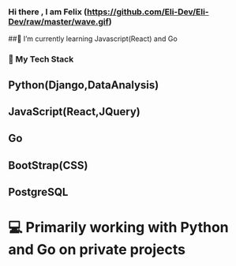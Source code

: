 ### Hi there , I am Felix (https://github.com/Eli-Dev/Eli-Dev/raw/master/wave.gif) 

##🌱 I’m currently learning Javascript(React) and Go

### 💬 My Tech Stack
## Python(Django,DataAnalysis)
## JavaScript(React,JQuery)
## Go
## BootStrap(CSS)
## PostgreSQL

# 💻 Primarily working with Python and Go on private projects
<!--
**Felixoh/Felixoh** is a ✨ _special_ ✨ repository because its `README.md` (this file) appears on your GitHub profile.

Here are some ideas to get you started:

- 🔭 I’m currently working on ...
- 🌱 I’m currently learning ...
- 👯 I’m looking to collaborate on ...
- 🤔 I’m looking for help with ...
- 💬 Ask me about ...
- 📫 How to reach me: ...
- 😄 Pronouns: ...
- ⚡ Fun fact: ...
-->
